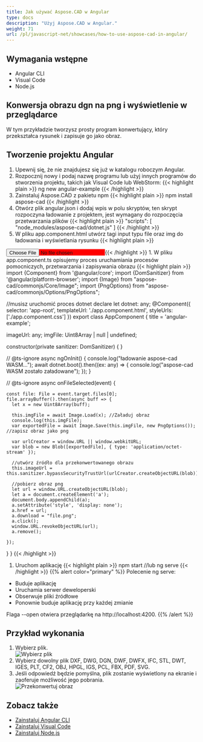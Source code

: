 ```yaml
---
title: Jak używać Aspose.CAD w Angular
type: docs
description: "Użyj Aspose.CAD w Angular."
weight: 71
url: /pl/javascript-net/showcases/how-to-use-aspose-cad-in-angular/
---
```


## Wymagania wstępne
- Angular CLI
- Visual Code
- Node.js

## Konwersja obrazu dgn na png i wyświetlenie w przeglądarce

W tym przykładzie tworzysz prosty program konwertujący, który przekształca rysunek i zapisuje go jako obraz.

## Tworzenie projektu Angular

1. Upewnij się, że nie znajdujesz się już w katalogu roboczym Angular.
1. Rozpocznij nowy i podaj nazwę programu lub użyj innych programów do stworzenia projektu, takich jak Visual Code lub WebStorm:
{{< highlight plain >}}
ng new angular-example
{{< /highlight >}}
1. Zainstaluj Aspose.CAD z pakietu npm
{{< highlight plain >}}
npm install aspose-cad
{{< /highlight >}}
1. Otwórz plik angular.json i dodaj wpis w polu skryptów, ten skrypt rozpoczyna ładowanie z projektem, jest wymagany do rozpoczęcia przetwarzania plików
{{< highlight plain >}}
"scripts": [
  "node_modules/aspose-cad/dotnet.js"
]
{{< /highlight >}}
1. W pliku app.component.html utwórz tagi input typu file oraz img do ładowania i wyświetlania rysunku
{{< highlight plain >}}
<span style="background-color: red">
    <input type="file" class="file-upload" (change)="onFileSelected($event)" />
    <img alt="" id="image" [src]="imageUrl" />
</span>
{{< /highlight >}}
1. W pliku app.component.ts opisujemy proces uruchamiania procesów pomocniczych, przetwarzania i zapisywania obrazu
{{< highlight plain >}}
import {Component} from '@angular/core';
import {DomSanitizer} from '@angular/platform-browser';
import {Image} from "aspose-cad/commonjs/Core/Image";
import {PngOptions} from "aspose-cad/commonjs/Options/PngOptions";

//musisz uruchomić proces dotnet
declare let dotnet: any;
@Component({
  selector: 'app-root',
  templateUrl: './app.component.html',
  styleUrls: ['./app.component.css']
})
export class AppComponent {
  title = 'angular-example';

  imageUrl: any;
  imgFile: Uint8Array | null | undefined;

  constructor(private sanitizer: DomSanitizer) {
  }

  // @ts-ignore
  async ngOnInit() {
    console.log("ładowanie aspose-cad WASM...");
    await dotnet.boot().then((ex: any) => {
      console.log("aspose-cad WASM zostało załadowane");
    });
  }

  // @ts-ignore
  async onFileSelected(event) {

    const file: File = event.target.files[0];
    file.arrayBuffer().then(async buff => {
      let x = new Uint8Array(buff);
      
      this.imgFile = await Image.Load(x); //Załaduj obraz
      console.log(this.imgFile);
      var exportedFile = await Image.Save(this.imgFile, new PngOptions()); //zapisz obraz jako png

      var urlCreator = window.URL || window.webkitURL;
      var blob = new Blob([exportedFile], { type: 'application/octet-stream' });
      
      //utwórz źródło dla przekonwertowanego obrazu
      this.imageUrl = this.sanitizer.bypassSecurityTrustUrl(urlCreator.createObjectURL(blob));

      //pobierz obraz png
      let url = window.URL.createObjectURL(blob);
      let a = document.createElement('a');
      document.body.appendChild(a);
      a.setAttribute('style', 'display: none');
      a.href = url;
      a.download = "file.png";
      a.click();
      window.URL.revokeObjectURL(url);
      a.remove();

    });
  }
}
{{< /highlight >}}
1. Uruchom aplikację
{{< highlight plain >}}
npm start
//lub
ng serve
{{< /highlight >}}
{{% alert color="primary" %}} 
Polecenie ng serve:

- Buduje aplikację
- Uruchamia serwer deweloperski
- Obserwuje pliki źródłowe
- Ponownie buduje aplikację przy każdej zmianie

Flaga --open otwiera przeglądarkę na http://localhost:4200.
{{% /alert %}}

## Przykład wykonania

1. Wybierz plik.<br>
![Wybierz plik](/cad/_assets/javascript-net/angular/choose-file.png)<br>
1. Wybierz dowolny plik DXF, DWG, DGN, DWF, DWFX, IFC, STL, DWT, IGES, PLT, CF2, OBJ, HPGL, IGS, PCL, FBX, PDF, SVG.
1. Jeśli odpowiedź będzie pomyślna, plik zostanie wyświetlony na ekranie i zaoferuje możliwość jego pobrania.<br>
![Przekonwertuj obraz](/cad/_assets/javascript-net/angular/convert-image.png)<br>

## Zobacz także

- [Zainstaluj Angular CLI](https://angular.io/guide/setup-local/)
- [Zainstaluj Visual Code](https://code.visualstudio.com/)
- [Zainstaluj Node.js](https://nodejs.org/en/)
